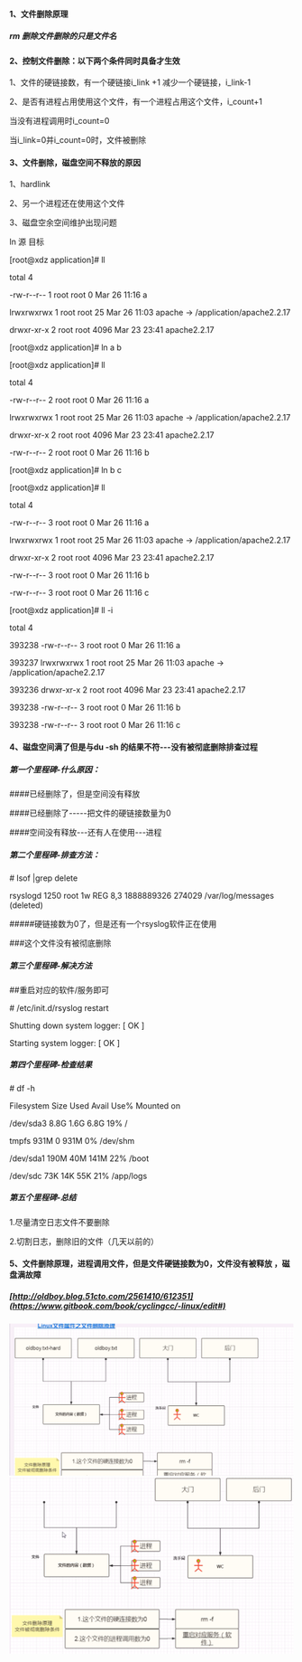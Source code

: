 #### 1、文件删除原理 

##### rm 删除文件删除的只是文件名

#### 2、控制文件删除：以下两个条件同时具备才生效

1、文件的硬链接数，有一个硬链接i\_link +1 减少一个硬链接，i\_link-1

2、是否有进程占用使用这个文件，有一个进程占用这个文件，i\_count+1

当没有进程调用时i\_count=0

当i\_link=0并i\_count=0时，文件被删除

#### 3、文件删除，磁盘空间不释放的原因

1、hardlink

2、另一个进程还在使用这个文件

3、磁盘空余空间维护出现问题

ln 源 目标

\[root@xdz application\]\# ll

total 4

-rw-r--r-- 1 root root 0 Mar 26 11:16 a

lrwxrwxrwx 1 root root 25 Mar 26 11:03 apache -&gt; /application/apache2.2.17

drwxr-xr-x 2 root root 4096 Mar 23 23:41 apache2.2.17

\[root@xdz application\]\# ln a b

\[root@xdz application\]\# ll

total 4

-rw-r--r-- 2 root root 0 Mar 26 11:16 a

lrwxrwxrwx 1 root root 25 Mar 26 11:03 apache -&gt; /application/apache2.2.17

drwxr-xr-x 2 root root 4096 Mar 23 23:41 apache2.2.17

-rw-r--r-- 2 root root 0 Mar 26 11:16 b

\[root@xdz application\]\# ln b c

\[root@xdz application\]\# ll

total 4

-rw-r--r-- 3 root root 0 Mar 26 11:16 a

lrwxrwxrwx 1 root root 25 Mar 26 11:03 apache -&gt; /application/apache2.2.17

drwxr-xr-x 2 root root 4096 Mar 23 23:41 apache2.2.17

-rw-r--r-- 3 root root 0 Mar 26 11:16 b

-rw-r--r-- 3 root root 0 Mar 26 11:16 c

\[root@xdz application\]\# ll -i

total 4

393238 -rw-r--r-- 3 root root 0 Mar 26 11:16 a

393237 lrwxrwxrwx 1 root root 25 Mar 26 11:03 apache -&gt; /application/apache2.2.17

393236 drwxr-xr-x 2 root root 4096 Mar 23 23:41 apache2.2.17

393238 -rw-r--r-- 3 root root 0 Mar 26 11:16 b

393238 -rw-r--r-- 3 root root 0 Mar 26 11:16 c

#### 4、磁盘空间满了但是与du -sh 的结果不符---没有被彻底删除排查过程

##### 第一个里程碑-什么原因：

\#\#\#\#已经删除了，但是空间没有释放

\#\#\#\#已经删除了-----把文件的硬链接数量为0

\#\#\#\#空间没有释放---还有人在使用---进程

##### 第二个里程碑-排查方法：

\# lsof \|grep delete

rsyslogd 1250 root 1w REG 8,3 1888889326 274029 /var/log/messages \(deleted\)

\#\#\#\#\#硬链接数为0了，但是还有一个rsyslog软件正在使用

\#\#\#这个文件没有被彻底删除

##### 第三个里程碑-解决方法

\#\#重启对应的软件/服务即可

\# /etc/init.d/rsyslog restart

Shutting down system logger: \[ OK \]

Starting system logger: \[ OK \]

##### 第四个里程碑-检查结果

\# df -h

Filesystem Size Used Avail Use% Mounted on

/dev/sda3 8.8G 1.6G 6.8G 19% /

tmpfs 931M 0 931M 0% /dev/shm

/dev/sda1 190M 40M 141M 22% /boot

/dev/sdc 73K 14K 55K 21% /app/logs

##### 第五个里程碑-总结

1.尽量清空日志文件不要删除

2.切割日志，删除旧的文件（几天以前的）

#### 5、文件删除原理，进程调用文件，但是文件硬链接数为0，文件没有被释放 ，磁盘满故障

##### [http://oldboy.blog.51cto.com/2561410/612351](https://www.gitbook.com/book/cyclingcc/-linux/edit#)

##### ![](/assets/13-7.png)![](/assets/13-8.png)



